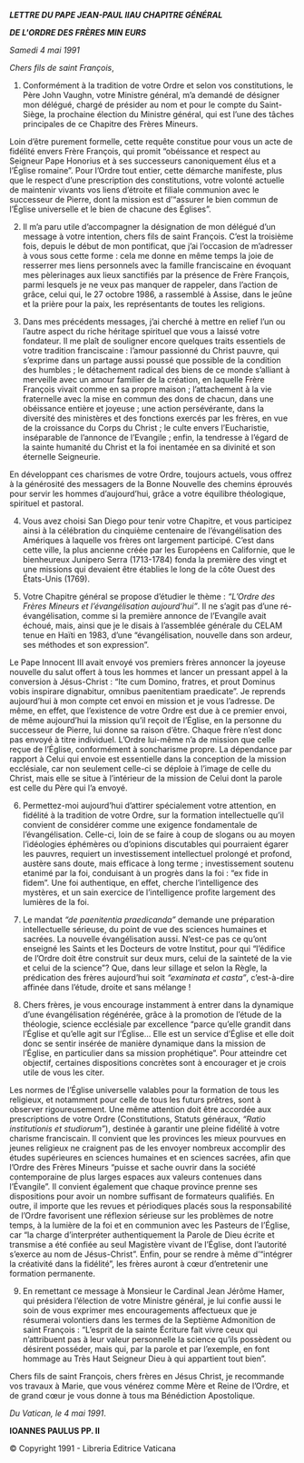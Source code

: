 ***LETTRE DU PAPE JEAN-PAUL II******AU CHAPITRE GÉNÉRAL***

***DE L'ORDRE DES FRÈRES MIN*** ***EURS***

*Samedi 4 mai 1991*

*Chers fils de saint François*,

1. Conformément à la tradition de votre Ordre et selon vos constitutions, le Père John Vaughn, votre Ministre général, m’a demandé de désigner mon délégué, chargé de présider au nom et pour le compte du Saint-Siège, la prochaine élection du Ministre général, qui est l’une des tâches principales de ce Chapitre des Frères Mineurs.

Loin d’être purement formelle, cette requête constitue pour vous un acte de fidélité envers Frère François, qui promit “obéissance et respect au Seigneur Pape Honorius et à ses successeurs canoniquement élus et a l’Église romaine”. Pour l’Ordre tout entier, cette démarche manifeste, plus que le respect d’une prescription des constitutions, votre volonté actuelle de maintenir vivants vos liens d’étroite et filiale communion avec le successeur de Pierre, dont la mission est d’“assurer le bien commun de l’Église universelle et le bien de chacune des Églises”.

2. Il m’a paru utile d’accompagner la désignation de mon délégué d’un message à votre intention, chers fils de saint François. C’est la troisième fois, depuis le début de mon pontificat, que j’ai l’occasion de m’adresser à vous sous cette forme : cela me donne en même temps la joie de resserrer mes liens personnels avec la famille franciscaine en évoquant mes pèlerinages aux lieux sanctifiés par la présence de Frère François, parmi lesquels je ne veux pas manquer de rappeler, dans l’action de grâce, celui qui, le 27 octobre 1986, a rassemblé à Assise, dans le jeûne et la prière pour la paix, les représentants de toutes les religions.

3. Dans mes précédents messages, j’ai cherché à mettre en relief l’un ou l’autre aspect du riche héritage spirituel que vous a laissé votre fondateur. Il me plaît de souligner encore quelques traits essentiels de votre tradition franciscaine : l’amour passionné du Christ pauvre, qui s’exprime dans un partage aussi poussé que possible de la condition des humbles ; le détachement radical des biens de ce monde s’alliant à merveille avec un amour familier de la création, en laquelle Frère François vivait comme en sa propre maison ; l’attachement à la vie fraternelle avec la mise en commun des dons de chacun, dans une obéissance entière et joyeuse ; une action persévérante, dans la diversité des ministères et des fonctions exercés par les frères, en vue de la croissance du Corps du Christ ; le culte envers l’Eucharistie, inséparable de l’annonce de l’Evangile ; enfin, la tendresse à l’égard de la sainte humanité du Christ et la foi inentamée en sa divinité et son éternelle Seigneurie.

En développant ces charismes de votre Ordre, toujours actuels, vous offrez à la générosité des messagers de la Bonne Nouvelle des chemins éprouvés pour servir les hommes d’aujourd’hui, grâce a votre équilibre théologique, spirituel et pastoral.

4. Vous avez choisi San Diego pour tenir votre Chapitre, et vous participez ainsi à la célébration du cinquième centenaire de l’évangélisation des Amériques à laquelle vos frères ont largement participé. C’est dans cette ville, la plus ancienne créée par les Européens en Californie, que le bienheureux Junipero Serra (1713-1784) fonda la première des vingt et une missions qui devaient être établies le long de la côte Ouest des États-Unis (1769).

5. Votre Chapitre général se propose d’étudier le thème : *“L’Ordre des Frères Mineurs et l’évangélisation aujourd’hui”*. Il ne s’agit pas d’une ré-évangélisation, comme si la première annonce de l’Evangile avait échoué, mais, ainsi que je le disais à l’assemblée générale du CELAM tenue en Haïti en 1983, d’une “évangélisation, nouvelle dans son ardeur, ses méthodes et son expression”.

Le Pape Innocent III avait envoyé vos premiers frères annoncer la joyeuse nouvelle du salut offert à tous les hommes et lancer un pressant appel à la conversion à Jésus-Christ : “Ite cum Domino, fratres, et prout Dominus vobis inspirare dignabitur, omnibus paenitentiam praedicate”. Je reprends aujourd’hui à mon compte cet envoi en mission et je vous l’adresse. De même, en effet, que l’existence de votre Ordre est due à ce premier envoi, de même aujourd’hui la mission qu’il reçoit de l’Église, en la personne du successeur de Pierre, lui donne sa raison d’être. Chaque frère n’est donc pas envoyé à titre individuel. L’Ordre lui-même n’a de mission que celle reçue de l’Église, conformément à soncharisme propre. La dépendance par rapport à Celui qui envoie est essentielle dans la conception de la mission ecclésiale, car non seulement celle-ci se déploie à l’image de celle du Christ, mais elle se situe à l’intérieur de la mission de Celui dont la parole est celle du Père qui l’a envoyé.

6. Permettez-moi aujourd’hui d’attirer spécialement votre attention, en fidélité à la tradition de votre Ordre, sur la formation intellectuelle qu’il convient de considérer comme une exigence fondamentale de l’évangélisation. Celle-ci, loin de se faire à coup de slogans ou au moyen l’idéologies éphémères ou d’opinions discutables qui pourraient égarer les pauvres, requiert un investissement intellectuel prolongé et profond, austère sans doute, mais efficace à long terme ; investissement soutenu etanimé par la foi, conduisant à un progrès dans la foi : “ex fide in fidem”. Une foi authentique, en effet, cherche l’intelligence des mystères, et un sain exercice de l’intelligence profite largement des lumières de la foi.

7. Le mandat *“de paenitentia praedicanda”* demande une préparation intellectuelle sérieuse, du point de vue des sciences humaines et sacrées. La nouvelle évangélisation aussi. N’est-ce pas ce qu’ont enseigné les Saints et les Docteurs de votre Institut, pour qui “l’édifice de l’Ordre doit être construit sur deux murs, celui de la sainteté de la vie et celui de la science”? Que, dans leur sillage et selon la Règle, la prédication des frères aujourd’hui soit *“examinata et casta”*, c’est-à-dire affinée dans l’étude, droite et sans mélange !

8. Chers frères, je vous encourage instamment à entrer dans la dynamique d’une évangélisation régénérée, grâce à la promotion de l’étude de la théologie, science ecclésiale par excellence “parce qu’elle grandit dans l’Église et qu’elle agit sur l’Église... Elle est un service d’Église et elle doit donc se sentir insérée de manière dynamique dans la mission de l’Église, en particulier dans sa mission prophétique”. Pour atteindre cet objectif, certaines dispositions concrètes sont à encourager et je crois utile de vous les citer.

Les normes de l’Église universelle valables pour la formation de tous les religieux, et notamment pour celle de tous les futurs prêtres, sont à observer rigoureusement. Une même attention doit être accordée aux prescriptions de votre Ordre (Constitutions, Statuts généraux, *“Ratio institutionis et studiorum”*), destinée à garantir une pleine fidélité à votre charisme franciscain. Il convient que les provinces les mieux pourvues en jeunes religieux ne craignent pas de les envoyer nombreux accomplir des études supérieures en sciences humaines et en sciences sacrées, afin que l’Ordre des Frères Mineurs “puisse et sache ouvrir dans la société contemporaine de plus larges espaces aux valeurs contenues dans l’Évangile”. Il convient également que chaque province prenne ses dispositions pour avoir un nombre suffisant de formateurs qualifiés. En outre, il importe que les revues et périodiques placés sous la responsabilité de l’Ordre favorisent une réflexion sérieuse sur les problèmes de notre temps, à la lumière de la foi et en communion avec les Pasteurs de l’Église, car “la charge d’interpréter authentiquement la Parole de Dieu écrite et transmise a été confiée au seul Magistère vivant de l’Église, dont l’autorité s’exerce au nom de Jésus-Christ”. Enfin, pour se rendre à même d’“intégrer la créativité dans la fidélité”, les frères auront à cœur d’entretenir une formation permanente.

9. En remettant ce message à Monsieur le Cardinal Jean Jérôme Hamer, qui présidera l’élection de votre Ministre général, je lui confie aussi le soin de vous exprimer mes encouragements affectueux que je résumerai volontiers dans les termes de la Septième Admonition de saint François : “L’esprit de la sainte Écriture fait vivre ceux qui n’attribuent pas à leur valeur personnelle la science qu’ils possèdent ou désirent posséder, mais qui, par la parole et par l’exemple, en font hommage au Très Haut Seigneur Dieu à qui appartient tout bien”.

Chers fils de saint François, chers frères en Jésus Christ, je recommande vos travaux à Marie, que vous vénérez comme Mère et Reine de l’Ordre, et de grand cœur je vous donne à tous ma Bénédiction Apostolique.

*Du Vatican, le 4 mai 1991*.

**IOANNES PAULUS PP. II**

© Copyright 1991 - Libreria Editrice Vaticana
